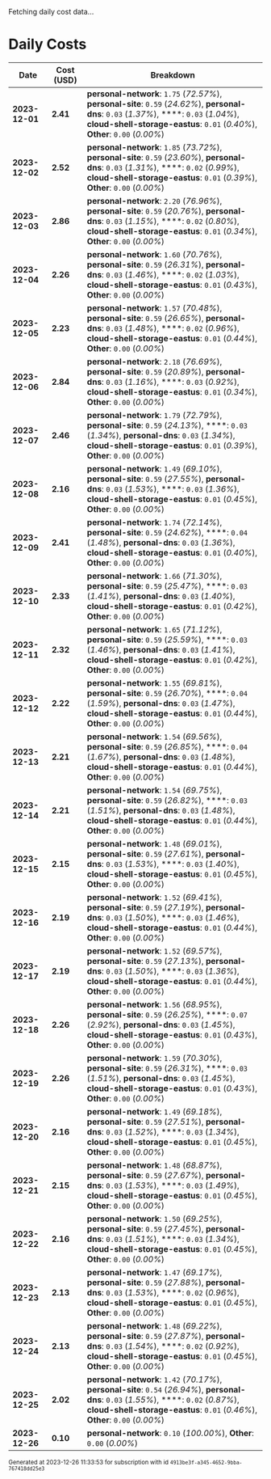 Fetching daily cost data...
# Daily Costs

| Date | Cost (USD) | Breakdown |
|------|----------------|-----------|
| **2023-12-01** | **2.41** | **personal-network**: `1.75` (_72.57%_), **personal-site**: `0.59` (_24.62%_), **personal-dns**: `0.03` (_1.37%_), ****: `0.03` (_1.04%_), **cloud-shell-storage-eastus**: `0.01` (_0.40%_), **Other**: `0.00` (_0.00%_) |
| **2023-12-02** | **2.52** | **personal-network**: `1.85` (_73.72%_), **personal-site**: `0.59` (_23.60%_), **personal-dns**: `0.03` (_1.31%_), ****: `0.02` (_0.99%_), **cloud-shell-storage-eastus**: `0.01` (_0.39%_), **Other**: `0.00` (_0.00%_) |
| **2023-12-03** | **2.86** | **personal-network**: `2.20` (_76.96%_), **personal-site**: `0.59` (_20.76%_), **personal-dns**: `0.03` (_1.15%_), ****: `0.02` (_0.80%_), **cloud-shell-storage-eastus**: `0.01` (_0.34%_), **Other**: `0.00` (_0.00%_) |
| **2023-12-04** | **2.26** | **personal-network**: `1.60` (_70.76%_), **personal-site**: `0.59` (_26.31%_), **personal-dns**: `0.03` (_1.46%_), ****: `0.02` (_1.03%_), **cloud-shell-storage-eastus**: `0.01` (_0.43%_), **Other**: `0.00` (_0.00%_) |
| **2023-12-05** | **2.23** | **personal-network**: `1.57` (_70.48%_), **personal-site**: `0.59` (_26.65%_), **personal-dns**: `0.03` (_1.48%_), ****: `0.02` (_0.96%_), **cloud-shell-storage-eastus**: `0.01` (_0.44%_), **Other**: `0.00` (_0.00%_) |
| **2023-12-06** | **2.84** | **personal-network**: `2.18` (_76.69%_), **personal-site**: `0.59` (_20.89%_), **personal-dns**: `0.03` (_1.16%_), ****: `0.03` (_0.92%_), **cloud-shell-storage-eastus**: `0.01` (_0.34%_), **Other**: `0.00` (_0.00%_) |
| **2023-12-07** | **2.46** | **personal-network**: `1.79` (_72.79%_), **personal-site**: `0.59` (_24.13%_), ****: `0.03` (_1.34%_), **personal-dns**: `0.03` (_1.34%_), **cloud-shell-storage-eastus**: `0.01` (_0.39%_), **Other**: `0.00` (_0.00%_) |
| **2023-12-08** | **2.16** | **personal-network**: `1.49` (_69.10%_), **personal-site**: `0.59` (_27.55%_), **personal-dns**: `0.03` (_1.53%_), ****: `0.03` (_1.36%_), **cloud-shell-storage-eastus**: `0.01` (_0.45%_), **Other**: `0.00` (_0.00%_) |
| **2023-12-09** | **2.41** | **personal-network**: `1.74` (_72.14%_), **personal-site**: `0.59` (_24.62%_), ****: `0.04` (_1.48%_), **personal-dns**: `0.03` (_1.36%_), **cloud-shell-storage-eastus**: `0.01` (_0.40%_), **Other**: `0.00` (_0.00%_) |
| **2023-12-10** | **2.33** | **personal-network**: `1.66` (_71.30%_), **personal-site**: `0.59` (_25.47%_), ****: `0.03` (_1.41%_), **personal-dns**: `0.03` (_1.40%_), **cloud-shell-storage-eastus**: `0.01` (_0.42%_), **Other**: `0.00` (_0.00%_) |
| **2023-12-11** | **2.32** | **personal-network**: `1.65` (_71.12%_), **personal-site**: `0.59` (_25.59%_), ****: `0.03` (_1.46%_), **personal-dns**: `0.03` (_1.41%_), **cloud-shell-storage-eastus**: `0.01` (_0.42%_), **Other**: `0.00` (_0.00%_) |
| **2023-12-12** | **2.22** | **personal-network**: `1.55` (_69.81%_), **personal-site**: `0.59` (_26.70%_), ****: `0.04` (_1.59%_), **personal-dns**: `0.03` (_1.47%_), **cloud-shell-storage-eastus**: `0.01` (_0.44%_), **Other**: `0.00` (_0.00%_) |
| **2023-12-13** | **2.21** | **personal-network**: `1.54` (_69.56%_), **personal-site**: `0.59` (_26.85%_), ****: `0.04` (_1.67%_), **personal-dns**: `0.03` (_1.48%_), **cloud-shell-storage-eastus**: `0.01` (_0.44%_), **Other**: `0.00` (_0.00%_) |
| **2023-12-14** | **2.21** | **personal-network**: `1.54` (_69.75%_), **personal-site**: `0.59` (_26.82%_), ****: `0.03` (_1.51%_), **personal-dns**: `0.03` (_1.48%_), **cloud-shell-storage-eastus**: `0.01` (_0.44%_), **Other**: `0.00` (_0.00%_) |
| **2023-12-15** | **2.15** | **personal-network**: `1.48` (_69.01%_), **personal-site**: `0.59` (_27.61%_), **personal-dns**: `0.03` (_1.53%_), ****: `0.03` (_1.40%_), **cloud-shell-storage-eastus**: `0.01` (_0.45%_), **Other**: `0.00` (_0.00%_) |
| **2023-12-16** | **2.19** | **personal-network**: `1.52` (_69.41%_), **personal-site**: `0.59` (_27.19%_), **personal-dns**: `0.03` (_1.50%_), ****: `0.03` (_1.46%_), **cloud-shell-storage-eastus**: `0.01` (_0.44%_), **Other**: `0.00` (_0.00%_) |
| **2023-12-17** | **2.19** | **personal-network**: `1.52` (_69.57%_), **personal-site**: `0.59` (_27.13%_), **personal-dns**: `0.03` (_1.50%_), ****: `0.03` (_1.36%_), **cloud-shell-storage-eastus**: `0.01` (_0.44%_), **Other**: `0.00` (_0.00%_) |
| **2023-12-18** | **2.26** | **personal-network**: `1.56` (_68.95%_), **personal-site**: `0.59` (_26.25%_), ****: `0.07` (_2.92%_), **personal-dns**: `0.03` (_1.45%_), **cloud-shell-storage-eastus**: `0.01` (_0.43%_), **Other**: `0.00` (_0.00%_) |
| **2023-12-19** | **2.26** | **personal-network**: `1.59` (_70.30%_), **personal-site**: `0.59` (_26.31%_), ****: `0.03` (_1.51%_), **personal-dns**: `0.03` (_1.45%_), **cloud-shell-storage-eastus**: `0.01` (_0.43%_), **Other**: `0.00` (_0.00%_) |
| **2023-12-20** | **2.16** | **personal-network**: `1.49` (_69.18%_), **personal-site**: `0.59` (_27.51%_), **personal-dns**: `0.03` (_1.52%_), ****: `0.03` (_1.34%_), **cloud-shell-storage-eastus**: `0.01` (_0.45%_), **Other**: `0.00` (_0.00%_) |
| **2023-12-21** | **2.15** | **personal-network**: `1.48` (_68.87%_), **personal-site**: `0.59` (_27.67%_), **personal-dns**: `0.03` (_1.53%_), ****: `0.03` (_1.49%_), **cloud-shell-storage-eastus**: `0.01` (_0.45%_), **Other**: `0.00` (_0.00%_) |
| **2023-12-22** | **2.16** | **personal-network**: `1.50` (_69.25%_), **personal-site**: `0.59` (_27.45%_), **personal-dns**: `0.03` (_1.51%_), ****: `0.03` (_1.34%_), **cloud-shell-storage-eastus**: `0.01` (_0.45%_), **Other**: `0.00` (_0.00%_) |
| **2023-12-23** | **2.13** | **personal-network**: `1.47` (_69.17%_), **personal-site**: `0.59` (_27.88%_), **personal-dns**: `0.03` (_1.53%_), ****: `0.02` (_0.96%_), **cloud-shell-storage-eastus**: `0.01` (_0.45%_), **Other**: `0.00` (_0.00%_) |
| **2023-12-24** | **2.13** | **personal-network**: `1.48` (_69.22%_), **personal-site**: `0.59` (_27.87%_), **personal-dns**: `0.03` (_1.54%_), ****: `0.02` (_0.92%_), **cloud-shell-storage-eastus**: `0.01` (_0.45%_), **Other**: `0.00` (_0.00%_) |
| **2023-12-25** | **2.02** | **personal-network**: `1.42` (_70.17%_), **personal-site**: `0.54` (_26.94%_), **personal-dns**: `0.03` (_1.55%_), ****: `0.02` (_0.87%_), **cloud-shell-storage-eastus**: `0.01` (_0.46%_), **Other**: `0.00` (_0.00%_) |
| **2023-12-26** | **0.10** | **personal-network**: `0.10` (_100.00%_), **Other**: `0.00` (_0.00%_) |


<sup>Generated at 2023-12-26 11:33:53 for subscription with id `4913be3f-a345-4652-9bba-767418dd25e3`</sup>
